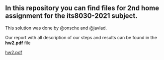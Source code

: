## In this repository you can find files for 2nd home assignment for the its8030-2021 subject.
This solution was done by @onsche and @javlad.

Our report with all description of our steps and results can be found in the **hw2.pdf** file

[hw2.pdf](https://github.com/jvladar/Image-detection-and-segmentation-in-Python/files/7908443/hw2.pdf)
